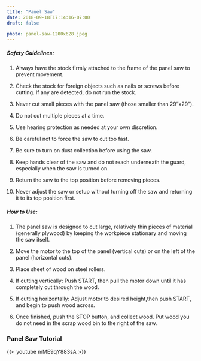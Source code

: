 ```yaml
---
title: "Panel Saw"
date: 2018-09-18T17:14:16-07:00
draft: false

photo: panel-saw-1200x628.jpeg
---
```


##### Safety Guidelines:
1. Always have the stock firmly attached to the frame of the panel saw to prevent movement.

2. Check the stock for foreign objects such as nails or screws before cutting. If any are detected, do not run the stock.

3. Never cut small pieces with the panel saw (those smaller than 29”x29”).

4. Do not cut multiple pieces at a time.

5. Use hearing protection as needed at your own discretion.

6. Be careful not to force the saw to cut too fast.

7. Be sure to turn on dust collection before using the saw.

8. Keep hands clear of the saw and do not reach underneath the guard, especially when the saw is turned on. 

9. Return the saw to the top position before removing pieces.

10. Never adjust the saw or setup without turning off the saw and returning it to its top position first.


##### How to Use:
1. The panel saw is designed to cut large, relatively thin pieces of material (generally plywood) by keeping the workpiece stationary and moving the saw itself.

2. Move the motor to the top of the panel (vertical cuts) or on the left of the panel (horizontal cuts).

3. Place sheet of wood on steel rollers.

4. If cutting vertically: Push START, then pull the motor down until it has completely cut through the wood.

5. If cutting horizontally: Adjust motor to desired height,then push START, and begin to push wood across.

6. Once finished, push the STOP button, and collect wood. Put wood you do not need in the scrap wood bin to the right of the saw.

### Panel Saw Tutorial
{{< youtube mME9qY883sA >}}
